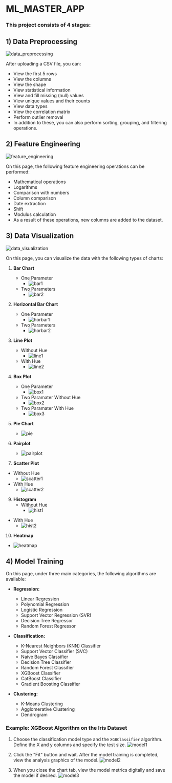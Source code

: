 # ML_MASTER_APP

### This project consists of 4 stages:

## 1) Data Preprocessing

![data_preprocessing](https://github.com/bedirhan420/ML_MASTER_APP/blob/main/IMAGES/data_preprocessing.png?raw=true)

After uploading a CSV file, you can:

- View the first 5 rows
- View the columns
- View the shape
- View statistical information
- View and fill missing (null) values
- View unique values and their counts
- View data types
- View the correlation matrix
- Perform outlier removal
- In addition to these, you can also perform sorting, grouping, and filtering operations.

## 2) Feature Engineering

![feature_engineering](https://github.com/bedirhan420/ML_MASTER_APP/blob/main/IMAGES/feature_engineering.png?raw=true)

On this page, the following feature engineering operations can be performed:

- Mathematical operations
- Logarithms
- Comparison with numbers
- Column comparison
- Date extraction
- Shift
- Modulus calculation
- As a result of these operations, new columns are added to the dataset.

## 3) Data Visualization

![data_visualization](https://github.com/bedirhan420/ML_MASTER_APP/blob/main/IMAGES/data_visualization.png?raw=true)

On this page, you can visualize the data with the following types of charts:

1. **Bar Chart**
   - One Parameter
     - ![bar1](https://github.com/bedirhan420/ML_MASTER_APP/blob/main/IMAGES/bar1.png?raw=true)
   - Two Parameters
     - ![bar2](https://github.com/bedirhan420/ML_MASTER_APP/blob/main/IMAGES/bar2.png?raw=true)

2. **Horizontal Bar Chart**
   - One Parameter
     - ![horbar1](https://github.com/bedirhan420/ML_MASTER_APP/blob/main/IMAGES/horbar1.png?raw=true)
   - Two Parameters
     - ![horbar2](https://github.com/bedirhan420/ML_MASTER_APP/blob/main/IMAGES/horbar2.png?raw=true)

3. **Line Plot**
   - Without Hue
     - ![line1](https://github.com/bedirhan420/ML_MASTER_APP/blob/main/IMAGES/line1.png?raw=true)
   - With Hue
     - ![line2](https://github.com/bedirhan420/ML_MASTER_APP/blob/main/IMAGES/line2.png?raw=true)

5. **Box Plot**
   - One Parameter
     - ![box1](https://github.com/bedirhan420/ML_MASTER_APP/blob/main/IMAGES/box1.png?raw=true)
   - Two Paramater Without Hue
     - ![box2](https://github.com/bedirhan420/ML_MASTER_APP/blob/main/IMAGES/box2.png?raw=true)
   - Two Paramater With Hue
     - ![box3](https://github.com/bedirhan420/ML_MASTER_APP/blob/main/IMAGES/box3.png?raw=true)

6. **Pie Chart**
   - ![pie](https://github.com/bedirhan420/ML_MASTER_APP/blob/main/IMAGES/pie_chart.png?raw=true)

7. **Pairplot**
   - ![pairplot](https://github.com/bedirhan420/ML_MASTER_APP/blob/main/IMAGES/pairplot.png?raw=true)

8. **Scatter Plot**
  - Without Hue
     - ![scatter1](https://github.com/bedirhan420/ML_MASTER_APP/blob/main/IMAGES/scatter1.png?raw=true)
  - With Hue
     - ![scatter2](https://github.com/bedirhan420/ML_MASTER_APP/blob/main/IMAGES/scatter2.png?raw=true)

9. **Histogram**
   - Without Hue
     - ![hist1](https://github.com/bedirhan420/ML_MASTER_APP/blob/main/IMAGES/hist1.png?raw=true)
  - With Hue
     - ![hist2](https://github.com/bedirhan420/ML_MASTER_APP/blob/main/IMAGES/hist2.png?raw=true)

10. **Heatmap**
   - ![heatmap](https://github.com/bedirhan420/ML_MASTER_APP/blob/main/IMAGES/heatmap?raw=true)

## 4) Model Training

On this page, under three main categories, the following algorithms are available:

- **Regression:**
  - Linear Regression
  - Polynomial Regression
  - Logistic Regression
  - Support Vector Regression (SVR)
  - Decision Tree Regressor
  - Random Forest Regressor

- **Classification:**
  - K-Nearest Neighbors (KNN) Classifier
  - Support Vector Classifier (SVC)
  - Naive Bayes Classifier
  - Decision Tree Classifier
  - Random Forest Classifier
  - XGBoost Classifier
  - CatBoost Classifier
  - Gradient Boosting Classifier

- **Clustering:**
  - K-Means Clustering
  - Agglomerative Clustering
  - Dendrogram

### Example: XGBoost Algorithm on the Iris Dataset

1. Choose the classification model type and the `XGBClassifier` algorithm. Define the X and y columns and specify the test size.
   ![model1](https://github.com/bedirhan420/ML_MASTER_APP/blob/main/IMAGES/model1.png?raw=true)

2. Click the "Fit" button and wait. After the model training is completed, view the analysis graphics of the model.
   ![model2](https://github.com/bedirhan420/ML_MASTER_APP/blob/main/IMAGES/model2.png?raw=true)

3. When you close the chart tab, view the model metrics digitally and save the model if desired.
   ![model3](https://github.com/bedirhan420/ML_MASTER_APP/blob/main/IMAGES/model3.png?raw=true)
